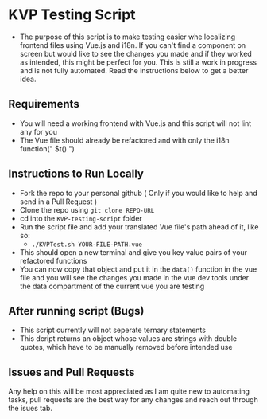 # KVP Testing Script
- The purpose of this script is to make testing easier whe localizing frontend files using Vue.js and i18n. If you can't find a component on screen but would like to see the changes you made and if they worked as intended, this might be perfect for you. This is still a work in progress and is not fully automated. Read the instructions below to get a better idea.

## Requirements
- You will need a working frontend with Vue.js and this script will not lint any for you
- The Vue file should already be refactored and with only the i18n function(" $t() ")

## Instructions to Run Locally

- Fork the repo to your personal github ( Only if you would like to help and send in a Pull Request )
- Clone the repo using `git clone REPO-URL`
- cd into the `KVP-testing-script` folder
- Run the script file and add your translated Vue file's path ahead of it, like so:
  - `./KVPTest.sh YOUR-FILE-PATH.vue`
- This should open a new terminal and give you key value pairs of your refactored functions
- You can now copy that object and put it in the `data()` function in the vue file and you will see the changes you made in the vue dev tools under the data compartment of the current vue you are testing 

## After running script (Bugs)
- This script currently will not seperate ternary statements
- This dcript returns an object whose values are strings with double quotes, which have to be manually removed before intended use

## Issues and Pull Requests
Any help on this will be most appreciated as I am quite new to automating tasks, pull requests are the best way for any changes and reach out through the isues tab.



